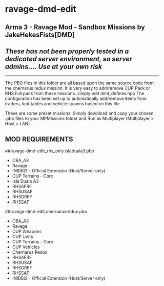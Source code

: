 # ravage-dmd-edit
## Arma 3 - Ravage Mod - Sandbox Missions by JakeHekesFists[DMD]
## _These has not been properly tested in a dedicated server environment, so server admins.... Use at your own risk_
--------------------------------------------------------------------------------------

The PBO files in this folder are all based upon the same source code from the chernarus redux mission.
It is very easy to add/remove CUP Pack or RHS Full pack from these missions. 
simply edit dmd_defines.hpp
The configuration has been set up to automatically add/remove items from traders, loot tables and vehicle spawns based on this file. 

These are some preset missions.
Simply download and copy your chosen .pbo files to your MPMissions folder and Run as Multiplayer (Multiplayer > Host > LAN)

MOD REQUIREMENTS
--------------------------
##ravage-dmd-edit_rhs_only.isladuala3.pbo
* CBA_A3
* Ravage
* INIDBI2 - Official Extension (Host/Server only)
* CUP Terrains - Core
* Isla Duala A3
* RHSAFRF
* RHSUSAF
* RHSGREF
* RHSSAF

##ravage-dmd-edit.chernarusredux.pbo
* CBA_A3
* Ravage
* CUP Weapons
* CUP Units
* CUP Terrains - Core
* CUP Vehicles
* Chernarus Redux
* RHSAFRF
* RHSUSAF
* RHSGREF
* RHSSAF
* INIDBI2 - Official Extension (Host/Server only)